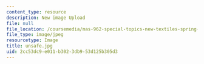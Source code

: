 ```yaml
---
content_type: resource
description: New image Upload
file: null
file_location: /coursemedia/mas-962-special-topics-new-textiles-spring-2010/2cc53dc9e011b3023db953d125b305d3_unsafe.jpg
file_type: image/jpeg
resourcetype: Image
title: unsafe.jpg
uid: 2cc53dc9-e011-b302-3db9-53d125b305d3
---
```

